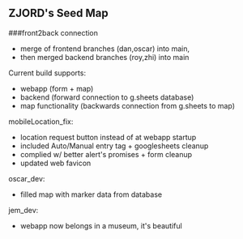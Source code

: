 ## ZJORD's Seed Map

###front2back connection

+ merge of frontend branches (dan,oscar) into main,
+ then merged backend branches (roy,zhi) into main

Current build supports:
+ webapp (form + map)
+ backend (forward connection to g.sheets database)
+ map functionality (backwards connection from g.sheets to map)

mobileLocation_fix:
+ location request button instead of at webapp startup
+ included Auto/Manual entry tag + googlesheets cleanup
+ complied w/ better alert's promises + form cleanup
+ updated web favicon

oscar_dev:
+ filled map with marker data from database

jem_dev:
+ webapp now belongs in a museum, it's beautiful